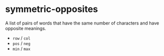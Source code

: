 # symmetric-opposites
A list of pairs of words that have the same number of characters and have opposite meanings.

 * `row` / `col`
 * `pos` / `neg`
 * `min` / `max`
